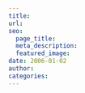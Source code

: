 ```yaml
---
title:
url:
seo:
  page_title:
  meta_description:
  featured_image:
date: 2006-01-02
author:
categories:
---
```

